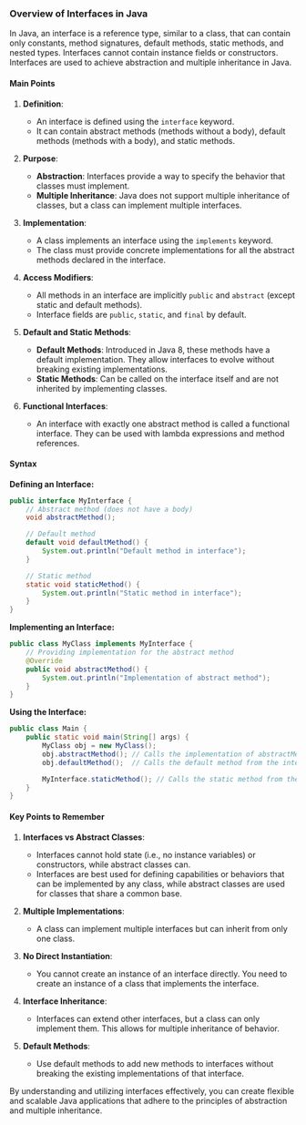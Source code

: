 ### **Overview of Interfaces in Java**

In Java, an interface is a reference type, similar to a class, that can contain only constants, method signatures, default methods, static methods, and nested types. Interfaces cannot contain instance fields or constructors. Interfaces are used to achieve abstraction and multiple inheritance in Java.

#### **Main Points**

1. **Definition**:
   - An interface is defined using the `interface` keyword.
   - It can contain abstract methods (methods without a body), default methods (methods with a body), and static methods.

2. **Purpose**:
   - **Abstraction**: Interfaces provide a way to specify the behavior that classes must implement.
   - **Multiple Inheritance**: Java does not support multiple inheritance of classes, but a class can implement multiple interfaces.

3. **Implementation**:
   - A class implements an interface using the `implements` keyword.
   - The class must provide concrete implementations for all the abstract methods declared in the interface.

4. **Access Modifiers**:
   - All methods in an interface are implicitly `public` and `abstract` (except static and default methods).
   - Interface fields are `public`, `static`, and `final` by default.

5. **Default and Static Methods**:
   - **Default Methods**: Introduced in Java 8, these methods have a default implementation. They allow interfaces to evolve without breaking existing implementations.
   - **Static Methods**: Can be called on the interface itself and are not inherited by implementing classes.

6. **Functional Interfaces**:
   - An interface with exactly one abstract method is called a functional interface. They can be used with lambda expressions and method references.

#### **Syntax**

**Defining an Interface:**
```java
public interface MyInterface {
    // Abstract method (does not have a body)
    void abstractMethod();

    // Default method
    default void defaultMethod() {
        System.out.println("Default method in interface");
    }

    // Static method
    static void staticMethod() {
        System.out.println("Static method in interface");
    }
}
```

**Implementing an Interface:**
```java
public class MyClass implements MyInterface {
    // Providing implementation for the abstract method
    @Override
    public void abstractMethod() {
        System.out.println("Implementation of abstract method");
    }
}
```

**Using the Interface:**
```java
public class Main {
    public static void main(String[] args) {
        MyClass obj = new MyClass();
        obj.abstractMethod(); // Calls the implementation of abstractMethod
        obj.defaultMethod();  // Calls the default method from the interface

        MyInterface.staticMethod(); // Calls the static method from the interface
    }
}
```

#### **Key Points to Remember**

1. **Interfaces vs Abstract Classes**:
   - Interfaces cannot hold state (i.e., no instance variables) or constructors, while abstract classes can.
   - Interfaces are best used for defining capabilities or behaviors that can be implemented by any class, while abstract classes are used for classes that share a common base.

2. **Multiple Implementations**:
   - A class can implement multiple interfaces but can inherit from only one class.

3. **No Direct Instantiation**:
   - You cannot create an instance of an interface directly. You need to create an instance of a class that implements the interface.

4. **Interface Inheritance**:
   - Interfaces can extend other interfaces, but a class can only implement them. This allows for multiple inheritance of behavior.

5. **Default Methods**:
   - Use default methods to add new methods to interfaces without breaking the existing implementations of that interface.

By understanding and utilizing interfaces effectively, you can create flexible and scalable Java applications that adhere to the principles of abstraction and multiple inheritance.
